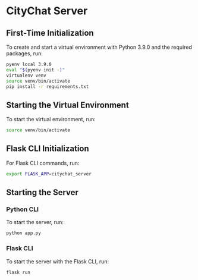 # CityChat Server

## First-Time Initialization

To create and start a virtual environment with Python 3.9.0 and the required packages, run:

```bash
pyenv local 3.9.0
eval "$(pyenv init -)"
virtualenv venv
source venv/bin/activate
pip install -r requirements.txt
```

## Starting the Virtual Environment

To start the virtual environment, run:

```bash
source venv/bin/activate
```

## Flask CLI Initialization

For Flask CLI commands, run:

```bash
export FLASK_APP=citychat_server
```

## Starting the Server

### Python CLI

To start the server, run:

```bash
python app.py
```

### Flask CLI

To start the server with the Flask CLI, run:

```bash
flask run
```
